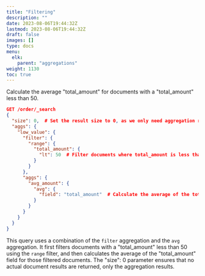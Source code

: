 ```yaml
---
title: "Filtering"
description: ""
date: 2023-08-06T19:44:32Z
lastmod: 2023-08-06T19:44:32Z
draft: false
images: []
type: docs
menu:
  elk:
    parent: "aggregations"
weight: 1130
toc: true
---
```


Calculate the average "total_amount" for documents with a "total_amount" less than 50.

```json
GET /order/_search
{
  "size": 0,  # Set the result size to 0, as we only need aggregation results.
  "aggs": {
    "low_value": {
      "filter": {
        "range": {
          "total_amount": {
            "lt": 50  # Filter documents where total_amount is less than 50.
          }
        }
      },
      "aggs": {
        "avg_amount": {
          "avg": {
            "field": "total_amount"  # Calculate the average of the total_amount field.
          }
        }
      }
    }
  }
}
```

This query uses a combination of the `filter` aggregation and the `avg` aggregation. It first filters documents with a "total_amount" less than 50 using the `range` filter, and then calculates the average of the "total_amount" field for those filtered documents. The "size": 0 parameter ensures that no actual document results are returned, only the aggregation results.